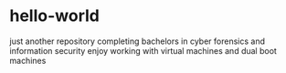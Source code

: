 # hello-world
just another repository
completing bachelors in cyber forensics and information security
enjoy working with virtual machines and dual boot machines
